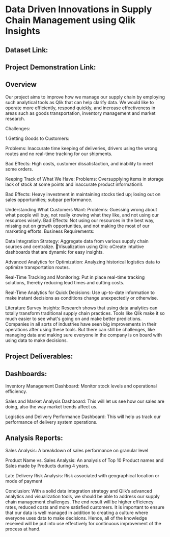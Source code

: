 # Data Driven Innovations in Supply Chain Management using Qlik Insights


## Dataset Link:

## Project Demonstration Link:


## Overview

Our project aims to improve how we manage our supply chain by employing such analytical tools as Qlik that can help clarify data. We would like to operate more efficiently, respond quickly, and increase effectiveness in areas such as goods transportation, inventory management and market research.

Challenges:

1.Getting Goods to Customers:

Problems: Inaccurate time keeping of deliveries, drivers using the wrong routes and no real-time tracking for our shipments.

Bad Effects: High costs, customer dissatisfaction, and inability to meet some orders.

Keeping Track of What We Have: Problems: Oversupplying items in storage lack of stock at some points and inaccurate product information’s

Bad Effects: Heavy investment in maintaining stocks tied up; losing out on sales opportunities; subpar performance.

Understanding What Customers Want:
Problems: Guessing wrong about what people will buy, not really knowing what they like, and not using our resources wisely.
Bad Effects: Not using our resources in the best way, missing out on growth opportunities, and not making the most of our marketing efforts.
Business Requirements: 

Data Integration Strategy: Aggregate data from various supply chain sources and centralize. Visualization using Qlik: oCreate intuitive dashboards that are dynamic for easy insights. 

Advanced Analytics for Optimization: Analyzing historical logistics data to optimize transportation routes.

Real-Time Tracking and Monitoring:  Put in place real-time tracking solutions, thereby reducing lead times and cutting costs.

Real-Time Analytics for Quick Decisions:  Use up-to-date information to make instant decisions as conditions change unexpectedly or otherwise.

Literature Survey Insights: Research shows that using data analytics can totally transform traditional supply chain practices. Tools like Qlik make it so much easier to see what's going on and make better predictions. Companies in all sorts of industries have seen big improvements in their operations after using these tools. But there can still be challenges, like managing data and making sure everyone in the company is on board with using data to make decisions.

## Project Deliverables:

## Dashboards: 
Inventory Management Dashboard: Monitor stock levels and operational efficiency.

Sales and Market Analysis Dashboard: This will let us see how our sales are doing, also the way market trends affect us.

Logistics and Delivery Performance Dashboard: This will help us track our performance of delivery system operations.

## Analysis Reports:

Sales Analysis: A breakdown of sales performance on granular level

Product Name vs. Sales Analysis: An analysis of Top 10 Product names and Sales made by Products during 4 years. 

Late Delivery Risk Analysis: Risk associated with geographical location or mode of payment

Conclusion: With a solid data integration strategy and Qlik’s advanced analytics and visualization tools, we should be able to address our supply chain management challenges. The end result will be higher efficiency rates, reduced costs and more satisfied customers. It is important to ensure that our data is well managed in addition to creating a culture where everyone uses data to make decisions. Hence, all of the knowledge received will be put into use effectively for continuous improvement of the process at hand.
